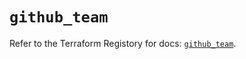 # `github_team`

Refer to the Terraform Registory for docs: [`github_team`](https://registry.terraform.io/providers/integrations/github/5.41.0/docs/resources/team).
